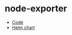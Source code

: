 # node-exporter

* [Code](https://github.com/prometheus/node_exporter)
* [Helm chart](https://github.com/prometheus-community/helm-charts/tree/main/charts/prometheus-node-exporter)
